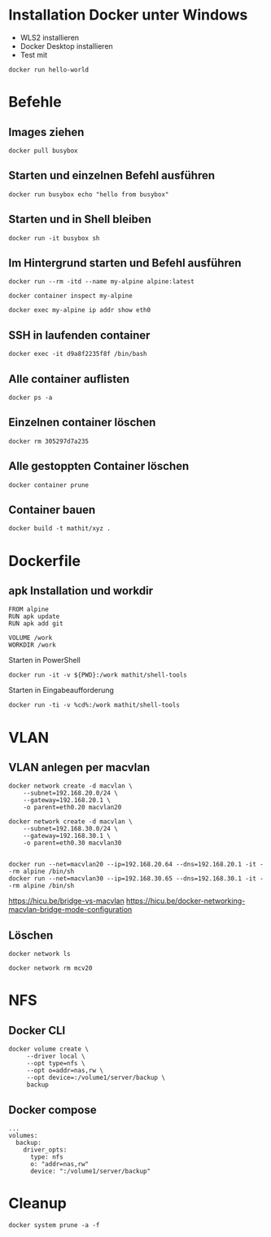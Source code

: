 # Installation Docker unter Windows
- WLS2 installieren
- Docker Desktop installieren
- Test mit 
```
docker run hello-world
```

# Befehle
## Images ziehen
```
docker pull busybox
```

## Starten und einzelnen Befehl ausführen
```
docker run busybox echo "hello from busybox"
```

## Starten und in Shell bleiben
```
docker run -it busybox sh
```

## Im Hintergrund starten und Befehl ausführen
```
docker run --rm -itd --name my-alpine alpine:latest

docker container inspect my-alpine

docker exec my-alpine ip addr show eth0
```

## SSH in laufenden container
```
docker exec -it d9a8f2235f8f /bin/bash
```

## Alle container auflisten
```
docker ps -a
```

## Einzelnen container löschen
```
docker rm 305297d7a235
```

## Alle gestoppten Container löschen
```
docker container prune
```

## Container bauen
```
docker build -t mathit/xyz .
```

# Dockerfile

## apk Installation und workdir
```
FROM alpine
RUN apk update
RUN apk add git

VOLUME /work
WORKDIR /work
```

Starten in PowerShell

```
docker run -it -v ${PWD}:/work mathit/shell-tools
```

Starten in Eingabeaufforderung

```
docker run -ti -v %cd%:/work mathit/shell-tools
```

# VLAN

## VLAN anlegen per macvlan

```
docker network create -d macvlan \
    --subnet=192.168.20.0/24 \
    --gateway=192.168.20.1 \
    -o parent=eth0.20 macvlan20

docker network create -d macvlan \
    --subnet=192.168.30.0/24 \
    --gateway=192.168.30.1 \
    -o parent=eth0.30 macvlan30


docker run --net=macvlan20 --ip=192.168.20.64 --dns=192.168.20.1 -it --rm alpine /bin/sh
docker run --net=macvlan30 --ip=192.168.30.65 --dns=192.168.30.1 -it --rm alpine /bin/sh
```

https://hicu.be/bridge-vs-macvlan
https://hicu.be/docker-networking-macvlan-bridge-mode-configuration


## Löschen
```
docker network ls

docker network rm mcv20
```

# NFS

## Docker CLI

```
docker volume create \
     --driver local \
     --opt type=nfs \
     --opt o=addr=nas,rw \
     --opt device=:/volume1/server/backup \
     backup
```

## Docker compose

```
...
volumes:
  backup:
    driver_opts:
      type: nfs
      o: "addr=nas,rw"
      device: ":/volume1/server/backup"
```

# Cleanup

```
docker system prune -a -f
```